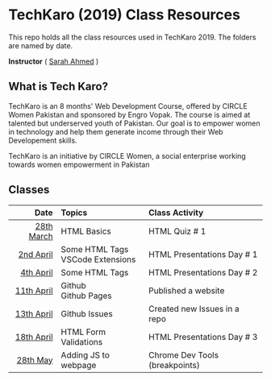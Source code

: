 # TechKaro (2019) Class Resources

This repo holds all the class resources used in TechKaro 2019. The folders are named by date.

**Instructor** ( [Sarah Ahmed](https://www.linkedin.com/in/sarahsga/) )

## What is Tech Karo?
TechKaro is an 8 months' Web Development Course, offered by CIRCLE Women Pakistan and sponsored by Engro Vopak. The course is aimed at talented but underserved youth of Pakistan. Our goal is to empower women in technology and help them generate income through their Web Developement skills.

TechKaro is an initiative by CIRCLE Women, a social enterprise working towards women empowerment in Pakistan

## Classes

| Date          | Topics        | Class Activity  |
| -------------: |:-------------| :-----|
| [28th March](https://github.com/sarahsga/tk19-class-resources/tree/master/2019-03-28)    | HTML Basics | HTML Quiz # 1 |
| [2nd April](https://github.com/sarahsga/tk19-class-resources/tree/master/2019-04-02) | Some HTML Tags<br>VSCode Extensions | HTML Presentations Day # 1 |
| [4th April](https://github.com/sarahsga/tk19-class-resources/tree/master/2019-04-04) | Some HTML Tags<br> | HTML Presentations Day # 2 |
| [11th April](https://github.com/sarahsga/tk19-class-resources/tree/master/2019-04-11) | Github<br> Github Pages | Published a website |
| [13th April](https://github.com/sarahsga/tk19-class-resources/tree/master/2019-04-13) | Github Issues | Created new Issues in a repo |
| [18th April](https://github.com/sarahsga/tk19-class-resources/tree/master/2019-04-18) | HTML Form Validations | HTML Presentations Day # 3 |
| [28th May](https://github.com/sarahsga/tk19-class-resources/tree/master/2019-05-28) | Adding JS to webpage | Chrome Dev Tools (breakpoints) |
